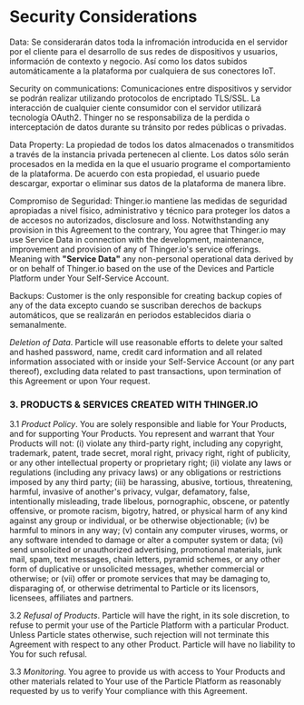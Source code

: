 # Security Considerations

Data: Se considerarán datos toda la infromación introducida en el servidor por el cliente para el desarrollo de sus redes de dispositivos y usuarios, información de contexto y negocio. Así como los datos subidos automáticamente a la plataforma por cualquiera de sus conectores IoT.&#x20;

Security on communications: Comunicaciones entre dispositivos y servidor se podrán realizar utilizando protocolos de encriptado TLS/SSL. La interacción de cualquier ciente consumidor con el servidor utilizará tecnología OAuth2.  Thinger no se responsabiliza de la perdida o interceptación de datos durante su tránsito por redes públicas o privadas.&#x20;

Data Property: La propiedad de todos los datos almacenados o transmitidos a través de la instancia privada pertenecen al cliente.  Los datos sólo serán procesados en la medida en la que el usuario programe el comportamiento de la plataforma. De acuerdo con esta propiedad, el usuario puede descargar, exportar o eliminar sus datos de la plataforma de manera libre.&#x20;

Compromiso de Seguridad: Thinger.io mantiene las medidas de seguridad apropiadas a nivel físico, administrativo y técnico para proteger los datos a de accesos no autorizados, disclosure and loss. Notwithstanding any provision in this Agreement to the contrary, You agree that Thinger.io may use Service Data in connection with the development, maintenance, improvement and provision of any of Thinger.io's service offerings. Meaning with **"Service Data"** any non-personal operational data derived by or on behalf of Thinger.io based on the use of the Devices and Particle Platform under Your Self-Service Account.

Backups: Customer is the only responsible for creating backup copies of any of the data  excepto cuando se suscriban derechos de backups automáticos, que se realizarán en periodos establecidos diaria o semanalmente.&#x20;

_Deletion of Data_. Particle will use reasonable efforts to delete your salted and hashed password, name, credit card information and all related information associated with or inside your Self-Service Account (or any part thereof), excluding data related to past transactions, upon termination of this Agreement or upon Your request.



### 3. PRODUCTS & SERVICES CREATED WITH THINGER.IO

3.1 _Product Policy_. You are solely responsible and liable for Your Products, and for supporting Your Products. You represent and warrant that Your Products will not: (i) violate any third-party right, including any copyright, trademark, patent, trade secret, moral right, privacy right, right of publicity, or any other intellectual property or proprietary right; (ii) violate any laws or regulations (including any privacy laws) or any obligations or restrictions imposed by any third party; (iii) be harassing, abusive, tortious, threatening, harmful, invasive of another's privacy, vulgar, defamatory, false, intentionally misleading, trade libelous, pornographic, obscene, or patently offensive, or promote racism, bigotry, hatred, or physical harm of any kind against any group or individual, or be otherwise objectionable; (iv) be harmful to minors in any way; (v) contain any computer viruses, worms, or any software intended to damage or alter a computer system or data; (vi) send unsolicited or unauthorized advertising, promotional materials, junk mail, spam, text messages, chain letters, pyramid schemes, or any other form of duplicative or unsolicited messages, whether commercial or otherwise; or (vii) offer or promote services that may be damaging to, disparaging of, or otherwise detrimental to Particle or its licensors, licensees, affiliates and partners.

3.2 _Refusal of Products_. Particle will have the right, in its sole discretion, to refuse to permit your use of the Particle Platform with a particular Product. Unless Particle states otherwise, such rejection will not terminate this Agreement with respect to any other Product. Particle will have no liability to You for such refusal.

3.3 _Monitoring_. You agree to provide us with access to Your Products and other materials related to Your use of the Particle Platform as reasonably requested by us to verify Your compliance with this Agreement.

